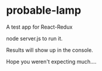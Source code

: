 # probable-lamp
A test app for React-Redux

node server.js to run it.

Results will show up in the console.

Hope you weren't expecting much....
